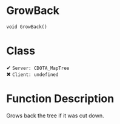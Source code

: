 # GrowBack
```
void GrowBack()
```
# Class
✔ `Server: CDOTA_MapTree`  
✖ `Client: undefined`  

# Function Description
Grows back the tree if it was cut down.
